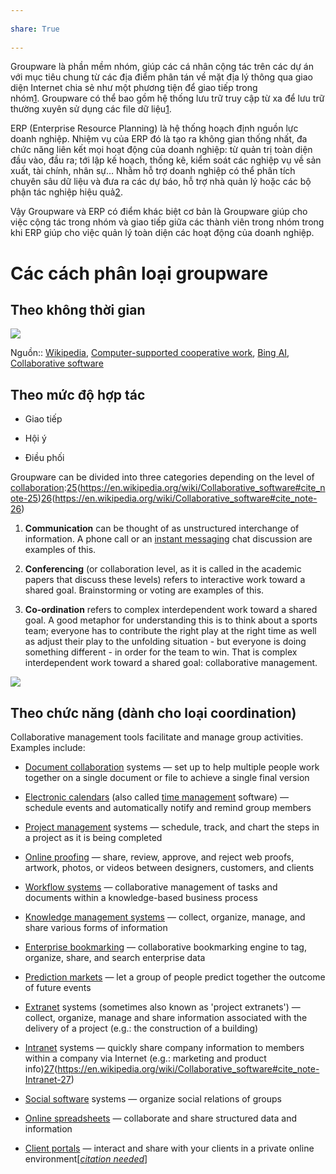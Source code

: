 ---  
share: True  
---  
Groupware là phần mềm nhóm, giúp các cá nhân cộng tác trên các dự án với mục tiêu chung từ các địa điểm phân tán về mặt địa lý thông qua giao diện Internet chia sẻ như một phương tiện để giao tiếp trong nhóm[1](https://filegi.com/tech-term/groupware-3057/). Groupware có thể bao gồm hệ thống lưu trữ truy cập từ xa để lưu trữ thường xuyên sử dụng các file dữ liệu[1](https://filegi.com/tech-term/groupware-3057/).  
  
ERP (Enterprise Resource Planning) là hệ thống hoạch định nguồn lực doanh nghiệp. Nhiệm vụ của ERP đó là tạo ra không gian thống nhất, đa chức năng liên kết mọi hoạt động của doanh nghiệp: từ quản trị toàn diện đầu vào, đầu ra; tới lập kế hoạch, thống kê, kiểm soát các nghiệp vụ về sản xuất, tài chính, nhân sự… Nhằm hỗ trợ doanh nghiệp có thể phân tích chuyên sâu dữ liệu và đưa ra các dự báo, hỗ trợ nhà quản lý hoặc các bộ phận tác nghiệp hiệu quả[2](https://itgtechnology.vn/so-sanh-cac-phan-mem-erp-noi-bat-tren-thi-truong-nam-2021/).  
  
Vậy Groupware và ERP có điểm khác biệt cơ bản là Groupware giúp cho việc cộng tác trong nhóm và giao tiếp giữa các thành viên trong nhóm trong khi ERP giúp cho việc quản lý toàn diện các hoạt động của doanh nghiệp.  
  
# Các cách phân loại groupware  
## Theo không thời gian  
![](https://upload.wikimedia.org/wikipedia/commons/thumb/2/28/Cscwmatrix.jpg/703px-Cscwmatrix.jpg)   
Nguồn:: [Wikipedia](../../%CE%9E%20Ngu%E1%BB%93n/Wikipedia.md), [Computer-supported cooperative work](https://en.wikipedia.org/wiki/Computer-supported_cooperative_work), [Bing AI](../../%CE%9E%20Ngu%E1%BB%93n/Bing%20AI.md), [Collaborative software](https://en.wikipedia.org/wiki/Collaborative_software)  
  
## Theo mức độ hợp tác  
- Giao tiếp  
- Hội ý  
- Điều phối  
  
Groupware can be divided into three categories depending on the level of [collaboration](https://en.wikipedia.org/wiki/Collaboration "Collaboration"):[25](25.md)(https://en.wikipedia.org/wiki/Collaborative_software#cite_note-25)[26](26.md)(https://en.wikipedia.org/wiki/Collaborative_software#cite_note-26)  
  
1.  **Communication** can be thought of as unstructured interchange of information. A phone call or an [instant messaging](https://en.wikipedia.org/wiki/Instant_messaging "Instant messaging") chat discussion are examples of this.  
2.  **Conferencing** (or collaboration level, as it is called in the academic papers that discuss these levels) refers to interactive work toward a shared goal. Brainstorming or voting are examples of this.  
3.  **Co-ordination** refers to complex interdependent work toward a shared goal. A good metaphor for understanding this is to think about a sports team; everyone has to contribute the right play at the right time as well as adjust their play to the unfolding situation - but everyone is doing something different - in order for the team to win. That is complex interdependent work toward a shared goal: collaborative management.  
  
  
![](https://www.researchgate.net/profile/Michael-Koch-21/publication/205976839/figure/fig1/AS:651875657474064@1532430676618/Categorizing-Groupware-in-between-the-three-different-interaction-modescommunication.png)   
  
## Theo chức năng (dành cho loại coordination)   
Collaborative management tools facilitate and manage group activities. Examples include:  
  
-   [Document collaboration](https://en.wikipedia.org/wiki/Document_collaboration "Document collaboration") systems — set up to help multiple people work together on a single document or file to achieve a single final version  
-   [Electronic calendars](https://en.wikipedia.org/wiki/Electronic_calendar "Electronic calendar") (also called [time management](https://en.wikipedia.org/wiki/Time_management "Time management") software) — schedule events and automatically notify and remind group members  
-   [Project management](https://en.wikipedia.org/wiki/Project_management "Project management") systems — schedule, track, and chart the steps in a project as it is being completed  
-   [Online proofing](https://en.wikipedia.org/wiki/Online_proofing "Online proofing") — share, review, approve, and reject web proofs, artwork, photos, or videos between designers, customers, and clients  
-   [Workflow systems](https://en.wikipedia.org/wiki/Workflow_system "Workflow system") — collaborative management of tasks and documents within a knowledge-based business process  
-   [Knowledge management systems](https://en.wikipedia.org/wiki/Knowledge_management_software "Knowledge management software") — collect, organize, manage, and share various forms of information  
-   [Enterprise bookmarking](https://en.wikipedia.org/wiki/Enterprise_bookmarking "Enterprise bookmarking") — collaborative bookmarking engine to tag, organize, share, and search enterprise data  
-   [Prediction markets](https://en.wikipedia.org/wiki/Prediction_market "Prediction market") — let a group of people predict together the outcome of future events  
-   [Extranet](https://en.wikipedia.org/wiki/Extranet "Extranet") systems (sometimes also known as 'project extranets') — collect, organize, manage and share information associated with the delivery of a project (e.g.: the construction of a building)  
-   [Intranet](https://en.wikipedia.org/wiki/Intranet "Intranet") systems — quickly share company information to members within a company via Internet (e.g.: marketing and product info)[27](27.md)(https://en.wikipedia.org/wiki/Collaborative_software#cite_note-Intranet-27)  
-   [Social software](https://en.wikipedia.org/wiki/Social_software "Social software") systems — organize social relations of groups  
-   [Online spreadsheets](https://en.wikipedia.org/wiki/Online_spreadsheet "Online spreadsheet") — collaborate and share structured data and information  
-   [Client portals](https://en.wikipedia.org/wiki/Client_portal "Client portal") — interact and share with your clients in a private online environment[_[citation needed](https://en.wikipedia.org/wiki/Wikipedia:Citation_needed "Wikipedia:Citation needed")_]  
